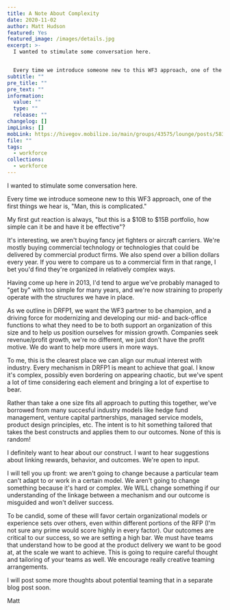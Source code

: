 ```yaml
---
title: A Note About Complexity
date: 2020-11-02
author: Matt Hudson
featured: Yes
featured_image: /images/details.jpg
excerpt: >-
  I wanted to stimulate some conversation here.


  Every time we introduce someone new to this WF3 approach, one of the first things we hear is, "Man, this is complicated." 
subtitle: ""
pre_title: ""
pre_text: ""
information:
  value: ""
  type: ""
  release: ""
changelog: []
impLinks: []
mobLink: https://hivegov.mobilize.io/main/groups/43575/lounge/posts/583773?tab=comment
file: ""
tags:
  - workforce
collections:
  - workforce
---
```

I wanted to stimulate some conversation here.

Every time we introduce someone new to this WF3 approach, one of the first things we hear is, "Man, this is complicated."

My first gut reaction is always, "but this is a $10B to $15B portfolio, how simple can it be and have it be effective"?

It's interesting, we aren't buying fancy jet fighters or aircraft carriers. We're mostly buying commercial technology or technologies that could be delivered by commercial product firms. We also spend over a billion dollars every year. If you were to compare us to a commercial firm in that range, I bet you'd find they're organized in relatively complex ways.

Having come up here in 2013, I'd tend to argue we've probably managed to "get by" with too simple for many years, and we're now straining to properly operate with the structures we have in place.

As we outline in DRFP1, we want the WF3 partner to be champion, and a driving force for modernizing and developing our mid- and back-office functions to what they need to be to both support an organization of this size and to help us position ourselves for mission growth. Companies seek revenue/profit growth, we're no different, we just don't have the profit motive. We do want to help more users in more ways.

To me, this is the clearest place we can align our mutual interest with industry. Every mechanism in DRFP1 is meant to achieve that goal. I know it's complex, possibly even bordering on appearing chaotic, but we've spent a lot of time considering each element and bringing a lot of expertise to bear.

Rather than take a one size fits all approach to putting this together, we've borrowed from many succesful industry models like hedge fund management, venture capital partnerships, managed service models, product design principles, etc. The intent is to hit something tailored that takes the best constructs and applies them to our outcomes. None of this is random!

I definitely want to hear about our construct. I want to hear suggestions about linking rewards, behavior, and outcomes. We're open to input.

I will tell you up front: we aren't going to change because a particular team can't adapt to or work in a certain model. We aren't going to change something because it's hard or complex. We WILL change something if our understanding of the linkage between a mechanism and our outcome is misguided and won't deliver success.

To be candid, some of these will favor certain organizational models or experience sets over others, even within different portions of the RFP (I'm not sure any prime would score highly in every factor). Our outcomes are critical to our success, so we are setting a high bar. We must have teams that understand how to be good at the product delivery we want to be good at, at the scale we want to achieve. This is going to require careful thought and tailoring of your teams as well. We encourage really creative teaming arrangements.

I will post some more thoughts about potential teaming that in a separate blog post soon.

Matt